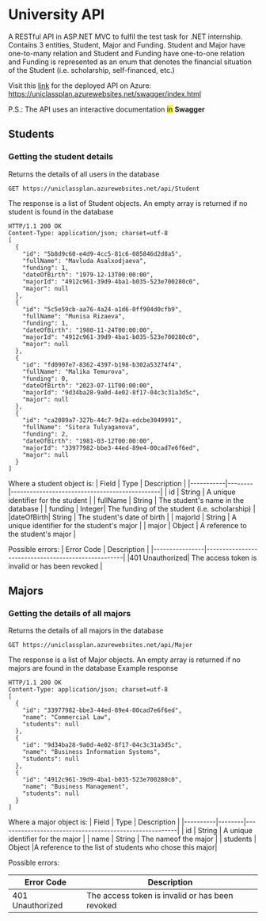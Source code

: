 # University API
A RESTful API in ASP.NET MVC to fulfil the test task for .NET internship. Contains 3 entities, Student, Major and Funding. Student and Major have one-to-many relation and Student and Funding have one-to-one relation and Funding is represented as an enum that denotes the financial situation of the Student (i.e. scholarship, self-financed, etc.)   

Visit this [link](https://uniclassplan.azurewebsites.net/swagger/index.html) for the deployed API on Azure: 
 https://uniclassplan.azurewebsites.net/swagger/index.html    
 
 P.S.: The API uses an interactive documentation <mark>in</mark> **Swagger** 
## Students
### Getting the student details
Returns the details of all users in the database
```
GET https://uniclassplan.azurewebsites.net/api/Student
```
The response is a list of Student objects. An empty array is returned if no student is found in the database
```
HTTP/1.1 200 OK
Content-Type: application/json; charset=utf-8
[
  {
    "id": "5b8d9c60-e4d9-4cc5-81c6-085846d2d8a5",
    "fullName": "Mavluda Asalxodjaeva",
    "funding": 1,
    "dateOfBirth": "1979-12-13T00:00:00",
    "majorId": "4912c961-39d9-4ba1-b035-523e700280c0",
    "major": null
  },
  {
    "id": "5c5e59cb-aa76-4a24-a1d6-0ff904d0cfb9",
    "fullName": "Munisa Rizaeva",
    "funding": 1,
    "dateOfBirth": "1980-11-24T00:00:00",
    "majorId": "4912c961-39d9-4ba1-b035-523e700280c0",
    "major": null
  },
  {
    "id": "fd0907e7-8362-4397-b198-b302a53274f4",
    "fullName": "Malika Temurova",
    "funding": 0,
    "dateOfBirth": "2023-07-11T00:00:00",
    "majorId": "9d34ba28-9a0d-4e02-8f17-04c3c31a3d5c",
    "major": null
  },
  {
    "id": "ca2089a7-327b-44c7-9d2a-edcbe3049991",
    "fullName": "Sitora Tulyaganova",
    "funding": 2,
    "dateOfBirth": "1981-03-12T00:00:00",
    "majorId": "33977982-bbe3-44ed-89e4-00cad7e6f6ed",
    "major": null
  }
]
```
Where a student object is:
|   Field   |  Type  |                  Description                  |
|-----------|--------|-----------------------------------------------|
|     id    | String |      A unique identifier for the student      |
|  fullName | String |      The student's name in the database       |
|  funding  | Integer| The funding of the student (i.e. scholarship) |
|dateOfBirth| String |         The student's date of birth           |
|  majorId  | String |  A unique identifier for the student's major  |
|   major   | Object |       A reference to the student's major      |

Possible errors:
|   Error Code   |                    Description                     |
|----------------|----------------------------------------------------|
|401 Unauthorized|   The access token is invalid or has been revoked  |

## Majors
### Getting the details of all majors
Returns the details of all majors in the database
```
GET https://uniclassplan.azurewebsites.net/api/Major
```
The response is a list of Major objects. An empty array is returned if no majors are found in the database
Example response
```
HTTP/1.1 200 OK
Content-Type: application/json; charset=utf-8
[
  {
    "id": "33977982-bbe3-44ed-89e4-00cad7e6f6ed",
    "name": "Commercial Law",
    "students": null
  },
  {
    "id": "9d34ba28-9a0d-4e02-8f17-04c3c31a3d5c",
    "name": "Business Information Systems",
    "students": null
  },
  {
    "id": "4912c961-39d9-4ba1-b035-523e700280c0",
    "name": "Business Management",
    "students": null
  }
]
```
Where a major object is:
|  Field   |  Type  |                     Description                        |
|----------|--------|--------------------------------------------------------|
|    id    | String |           A unique identifier for the major            |
|   name   | String |                The nameof the major                    |
| students | Object |A reference to the list of students who chose this major|

Possible errors:

|   Error Code   |                    Description                     |
|----------------|----------------------------------------------------|
|401 Unauthorized|   The access token is invalid or has been revoked  |

